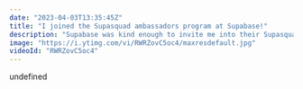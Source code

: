 ```yaml
---
date: "2023-04-03T13:35:45Z"
title: "I joined the Supasquad ambassadors program at Supabase!"
description: "Supabase was kind enough to invite me into their Supasquad ambassador program, and I'm super excited about it!\n\nFollow me here:\nWebsite: https://timbenniks.dev\nTwitter: https://twitter.com/timbenniks\nGithub: https://github.com/timbenniks"
image: "https://i.ytimg.com/vi/RWRZovC5oc4/maxresdefault.jpg"
videoId: "RWRZovC5oc4"
---
```


undefined